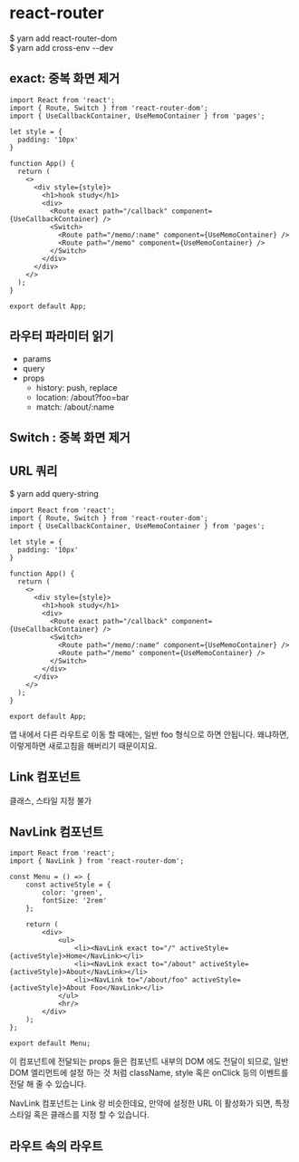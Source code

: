 # react-router

\$ yarn add react-router-dom  
\$ yarn add cross-env --dev

## exact: 중복 화면 제거

```
import React from 'react';
import { Route, Switch } from 'react-router-dom';
import { UseCallbackContainer, UseMemoContainer } from 'pages';

let style = {
  padding: '10px'
}

function App() {
  return (
    <>
      <div style={style}>
        <h1>hook study</h1>
        <div>
          <Route exact path="/callback" component={UseCallbackContainer} />
          <Switch>
            <Route path="/memo/:name" component={UseMemoContainer} />
            <Route path="/memo" component={UseMemoContainer} />
          </Switch>
        </div>
      </div>
    </>
  );
}

export default App;
```

## 라우터 파라미터 읽기

- params
- query
- props
  - history: push, replace
  - location: /about?foo=bar
  - match: /about/:name

## Switch : 중복 화면 제거

## URL 쿼리

\$ yarn add query-string

```
import React from 'react';
import { Route, Switch } from 'react-router-dom';
import { UseCallbackContainer, UseMemoContainer } from 'pages';

let style = {
  padding: '10px'
}

function App() {
  return (
    <>
      <div style={style}>
        <h1>hook study</h1>
        <div>
          <Route exact path="/callback" component={UseCallbackContainer} />
          <Switch>
            <Route path="/memo/:name" component={UseMemoContainer} />
            <Route path="/memo" component={UseMemoContainer} />
          </Switch>
        </div>
      </div>
    </>
  );
}

export default App;
```

앱 내에서 다른 라우트로 이동 할 때에는, 일반 <a href...>foo</a> 형식으로 하면 안됩니다. 왜냐하면, 이렇게하면 새로고침을 해버리기 때문이지요.

## Link 컴포넌트

클래스, 스타일 지정 불가

## NavLink 컴포넌트

```
import React from 'react';
import { NavLink } from 'react-router-dom';

const Menu = () => {
    const activeStyle = {
        color: 'green',
        fontSize: '2rem'
    };

    return (
        <div>
            <ul>
                <li><NavLink exact to="/" activeStyle={activeStyle}>Home</NavLink></li>
                <li><NavLink exact to="/about" activeStyle={activeStyle}>About</NavLink></li>
                <li><NavLink to="/about/foo" activeStyle={activeStyle}>About Foo</NavLink></li>
            </ul>
            <hr/>
        </div>
    );
};

export default Menu;
```

이 컴포넌트에 전달되는 props 들은 컴포넌트 내부의 DOM 에도 전달이 되므로, 일반 DOM 엘리먼트에 설정 하는 것 처럼 className, style 혹은 onClick 등의 이벤트를 전달 해 줄 수 있습니다.

NavLink 컴포넌트는 Link 랑 비슷한데요, 만약에 설정한 URL 이 활성화가 되면, 특정 스타일 혹은 클래스를 지정 할 수 있습니다.

## 라우트 속의 라우트

